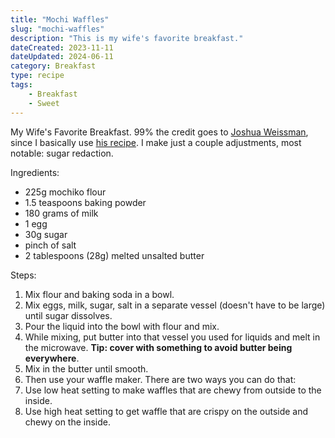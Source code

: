 ```yaml
---
title: "Mochi Waffles"
slug: "mochi-waffles"
description: "This is my wife's favorite breakfast."
dateCreated: 2023-11-11
dateUpdated: 2024-06-11
category: Breakfast
type: recipe
tags:
    - Breakfast
    - Sweet
---
```


My Wife's Favorite Breakfast. 99% the credit goes to [Joshua Weissman](https://www.joshuaweissman.com), since I basically use [his recipe](https://www.joshuaweissman.com/post/perfect-homemade-waffles). I make just a couple adjustments, most notable: sugar redaction.


Ingredients:
- 225g mochiko flour
- 1.5 teaspoons baking powder
- 180 grams of milk
- 1 egg
- 30g sugar
- pinch of salt
- 2 tablespoons (28g) melted unsalted butter

Steps:
1. Mix flour and baking soda in a bowl.
2. Mix eggs, milk, sugar, salt in a separate vessel (doesn't have to be large) until sugar dissolves.
3. Pour the liquid into the bowl with flour and mix.
4. While mixing, put butter into that vessel you used for liquids and melt in the microwave. __Tip: cover with something to avoid butter being everywhere__.
5. Mix in the butter until smooth.
6. Then use your waffle maker. There are two ways you can do that:
  1. Use low heat setting to make waffles that are chewy from outside to the inside.
  2. Use high heat setting to get waffle that are crispy on the outside and chewy on the inside.
